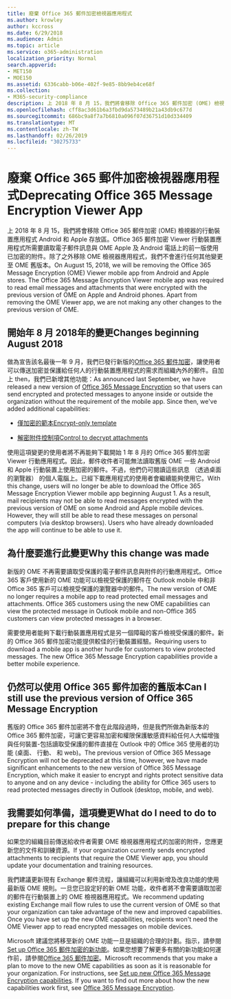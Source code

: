 ```yaml
---
title: 廢棄 Office 365 郵件加密檢視器應用程式
ms.author: krowley
author: kccross
ms.date: 6/29/2018
ms.audience: Admin
ms.topic: article
ms.service: o365-administration
localization_priority: Normal
search.appverid:
- MET150
- MOE150
ms.assetid: 6336cabb-b06e-402f-9e85-8bb9eb4ce68f
ms.collection:
- M365-security-compliance
description: 上 2018 年 8 月 15，我們將會移除 Office 365 郵件加密 (OME) 檢視器的行動裝置應用程式 Android 和 Apple 存放區。Office 365 郵件加密 Viewer 行動裝置應用程式所需要讀取電子郵件訊息與 OME Apple 及 Android 電話上的前一版使用已加密的附件。除了之外移除 OME 檢視器應用程式，我們不會進行任何其他變更至 OME 舊版本。
ms.openlocfilehash: cff8ac3d61b6a3fbd9da573489b21a43db9c677d
ms.sourcegitcommit: 686bc9a8f7a7b6810a096f07d36751d10d334409
ms.translationtype: MT
ms.contentlocale: zh-TW
ms.lasthandoff: 02/26/2019
ms.locfileid: "30275733"
---
```

# <a name="deprecating-office-365-message-encryption-viewer-app"></a><span data-ttu-id="78bce-105">廢棄 Office 365 郵件加密檢視器應用程式</span><span class="sxs-lookup"><span data-stu-id="78bce-105">Deprecating Office 365 Message Encryption Viewer App</span></span>

<span data-ttu-id="78bce-p102">上 2018 年 8 月 15，我們將會移除 Office 365 郵件加密 (OME) 檢視器的行動裝置應用程式 Android 和 Apple 存放區。Office 365 郵件加密 Viewer 行動裝置應用程式所需要讀取電子郵件訊息與 OME Apple 及 Android 電話上的前一版使用已加密的附件。除了之外移除 OME 檢視器應用程式，我們不會進行任何其他變更至 OME 舊版本。</span><span class="sxs-lookup"><span data-stu-id="78bce-p102">On August 15, 2018, we will be removing the Office 365 Message Encryption (OME) Viewer mobile app from Android and Apple stores. The Office 365 Message Encryption Viewer mobile app was required to read email messages and attachments that were encrypted with the previous version of OME on Apple and Android phones. Apart from removing the OME Viewer app, we are not making any other changes to the previous version of OME.</span></span>
  
## <a name="changes-beginning-august-2018"></a><span data-ttu-id="78bce-109">開始年 8 月 2018年的變更</span><span class="sxs-lookup"><span data-stu-id="78bce-109">Changes beginning August 2018</span></span>

<span data-ttu-id="78bce-p103">做為宣告該名最後一年 9 月，我們已發行新版的[Office 365 郵件加密](https://aka.ms/ome2017)，讓使用者可以傳送加密並保護給任何人的行動裝置應用程式的需求而組織內外的郵件。自加上 then，我們已新增其他功能：</span><span class="sxs-lookup"><span data-stu-id="78bce-p103">As announced last September, we have released a new version of [Office 365 Message Encryption](https://aka.ms/ome2017) so that users can send encrypted and protected messages to anyone inside or outside the organization without the requirement of the mobile app. Since then, we've added additional capabilities:</span></span> 
  
- [<span data-ttu-id="78bce-112">僅加密的範本</span><span class="sxs-lookup"><span data-stu-id="78bce-112">Encrypt-only template</span></span>](https://aka.ms/encryptonly)
    
- [<span data-ttu-id="78bce-113">解密附件控制項</span><span class="sxs-lookup"><span data-stu-id="78bce-113">Control to decrypt attachments</span></span>](https://techcommunity.microsoft.com/t5/Security-Privacy-and-Compliance/Admin-control-for-attachments-now-available-in-Office-365/ba-p/204007)
    
<span data-ttu-id="78bce-p104">使用這項變更的使用者將不再能夠下載開始 1 年 8 月的 Office 365 郵件加密 Viewer 行動應用程式。因此，郵件收件者可能無法讀取舊版 OME 一些 Android 和 Apple 行動裝置上使用加密的郵件。不過，他們仍可閱讀這些訊息 （透過桌面的瀏覽器） 的個人電腦上。已經下載應用程式的使用者會繼續能夠使用它。</span><span class="sxs-lookup"><span data-stu-id="78bce-p104">With this change, users will no longer be able to download the Office 365 Message Encryption Viewer mobile app beginning August 1. As a result, mail recipients may not be able to read messages encrypted with the previous version of OME on some Android and Apple mobile devices. However, they will still be able to read these messages on personal computers (via desktop browsers). Users who have already downloaded the app will continue to be able to use it.</span></span>
  
## <a name="why-this-change-was-made"></a><span data-ttu-id="78bce-118">為什麼要進行此變更</span><span class="sxs-lookup"><span data-stu-id="78bce-118">Why this change was made</span></span>

<span data-ttu-id="78bce-p105">新版的 OME 不再需要讀取受保護的電子郵件訊息與附件的行動應用程式。Office 365 客戶使用新的 OME 功能可以檢視受保護的郵件在 Outlook mobile 中和非 Office 365 客戶可以檢視受保護的瀏覽器中的郵件。</span><span class="sxs-lookup"><span data-stu-id="78bce-p105">The new version of OME no longer requires a mobile app to read protected email messages and attachments. Office 365 customers using the new OME capabilities can view the protected message in Outlook mobile and non-Office 365 customers can view protected messages in a browser.</span></span>
  
<span data-ttu-id="78bce-p106">需要使用者能夠下載行動裝置應用程式是另一個障礙的客戶檢視受保護的郵件。新的 Office 365 郵件加密功能提供較佳的行動裝置經驗。</span><span class="sxs-lookup"><span data-stu-id="78bce-p106">Requiring users to download a mobile app is another hurdle for customers to view protected messages. The new Office 365 Message Encryption capabilities provide a better mobile experience.</span></span>
  
## <a name="can-i-still-use-the-previous-version-of-office-365-message-encryption"></a><span data-ttu-id="78bce-123">仍然可以使用 Office 365 郵件加密的舊版本</span><span class="sxs-lookup"><span data-stu-id="78bce-123">Can I still use the previous version of Office 365 Message Encryption</span></span>

<span data-ttu-id="78bce-124">舊版的 Office 365 郵件加密將不會在此階段過時，但是我們所做為新版本的 Office 365 郵件加密，可讓它更容易加密和權限保護敏感資料給任何人大幅增強與任何裝置-包括讀取受保護的郵件直接在 Outlook 中的 Office 365 使用者的功能 (桌面、 行動、 和 web)。</span><span class="sxs-lookup"><span data-stu-id="78bce-124">The previous version of Office 365 Message Encryption will not be deprecated at this time, however, we have made significant enhancements to the new version of Office 365 Message Encryption, which make it easier to encrypt and rights protect sensitive data to anyone and on any device - including the ability for Office 365 users to read protected messages directly in Outlook (desktop, mobile, and web).</span></span> 
  
## <a name="what-do-i-need-to-do-to-prepare-for-this-change"></a><span data-ttu-id="78bce-125">我需要如何準備，這項變更</span><span class="sxs-lookup"><span data-stu-id="78bce-125">What do I need to do to prepare for this change</span></span>

<span data-ttu-id="78bce-126">如果您的組織目前傳送給收件者需要 OME 檢視器應用程式的加密的附件，您應更新您的文件和訓練資源。</span><span class="sxs-lookup"><span data-stu-id="78bce-126">If your organization currently sends encrypted attachments to recipients that require the OME Viewer app, you should update your documentation and training resources.</span></span>
  
<span data-ttu-id="78bce-p107">我們建議更新現有 Exchange 郵件流程，讓組織可以利用新增及改良功能的使用最新版 OME 規則。一旦您已設定好的新 OME 功能，收件者將不會需要讀取加密的郵件在行動裝置上的 OME 檢視器應用程式。</span><span class="sxs-lookup"><span data-stu-id="78bce-p107">We recommend updating existing Exchange mail flow rules to use the current version of OME so that your organization can take advantage of the new and improved capabilities. Once you have set up the new OME capabilities, recipients won't need the OME Viewer app to read encrypted messages on mobile devices.</span></span>
  
<span data-ttu-id="78bce-p108">Microsoft 建議您將移至新的 OME 功能一旦是組織的合理的計劃。指示，請參閱[Set up Office 365 郵件加密的新功能](set-up-new-message-encryption-capabilities.md)。如果您想要了解更多有關的新功能如何運作前，請參閱[Office 365 郵件加密](ome.md)。</span><span class="sxs-lookup"><span data-stu-id="78bce-p108">Microsoft recommends that you make a plan to move to the new OME capabilities as soon as it is reasonable for your organization. For instructions, see [Set up new Office 365 Message Encryption capabilities](set-up-new-message-encryption-capabilities.md). If you want to find out more about how the new capabilities work first, see [Office 365 Message Encryption](ome.md).</span></span>
  

